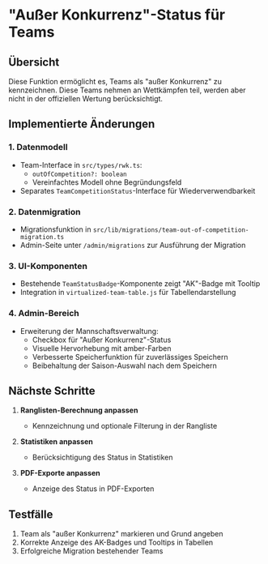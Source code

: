 # "Außer Konkurrenz"-Status für Teams

## Übersicht
Diese Funktion ermöglicht es, Teams als "außer Konkurrenz" zu kennzeichnen. Diese Teams nehmen an Wettkämpfen teil, werden aber nicht in der offiziellen Wertung berücksichtigt.

## Implementierte Änderungen

### 1. Datenmodell
- Team-Interface in `src/types/rwk.ts`:
  - `outOfCompetition?: boolean`
  - Vereinfachtes Modell ohne Begründungsfeld
- Separates `TeamCompetitionStatus`-Interface für Wiederverwendbarkeit

### 2. Datenmigration
- Migrationsfunktion in `src/lib/migrations/team-out-of-competition-migration.ts`
- Admin-Seite unter `/admin/migrations` zur Ausführung der Migration

### 3. UI-Komponenten
- Bestehende `TeamStatusBadge`-Komponente zeigt "AK"-Badge mit Tooltip
- Integration in `virtualized-team-table.js` für Tabellendarstellung

### 4. Admin-Bereich
- Erweiterung der Mannschaftsverwaltung:
  - Checkbox für "Außer Konkurrenz"-Status
  - Visuelle Hervorhebung mit amber-Farben
  - Verbesserte Speicherfunktion für zuverlässiges Speichern
  - Beibehaltung der Saison-Auswahl nach dem Speichern

## Nächste Schritte
1. **Ranglisten-Berechnung anpassen**
   - Kennzeichnung und optionale Filterung in der Rangliste

2. **Statistiken anpassen**
   - Berücksichtigung des Status in Statistiken

3. **PDF-Exporte anpassen**
   - Anzeige des Status in PDF-Exporten

## Testfälle
1. Team als "außer Konkurrenz" markieren und Grund angeben
2. Korrekte Anzeige des AK-Badges und Tooltips in Tabellen
3. Erfolgreiche Migration bestehender Teams